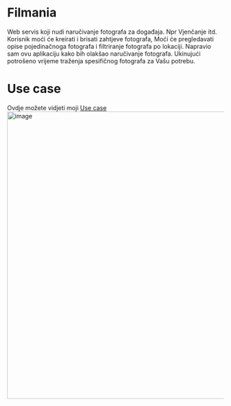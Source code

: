 # Filmania
Web servis koji nudi naručivanje fotografa za događaja. Npr Vjenčanje itd. 
Korisnik moći će kreirati i brisati zahtjeve fotografa, Moći će pregledavati opise pojedinačnoga fotografa i filtriranje fotografa po lokaciji. Napravio sam ovu aplikaciju kako bih olakšao naručivanje fotografa.
Ukinujući potrošeno vrijeme traženja spesifičnog fotografa za Vašu potrebu.


# Use case
Ovdje možete vidjeti moji [Use case](https://lucid.app/lucidchart/a2b3b26e-e5cf-4dcd-99d5-3afc9ce74420/edit?page=.Q4MUjXso07N&invitationId=inv_4a7e3534-620c-4bbe-86bd-9be1a58b416a#)
<img width="811" height="668" alt="image" src="https://github.com/user-attachments/assets/b104a42a-8238-410e-b32d-a4ede65f30e6" />



